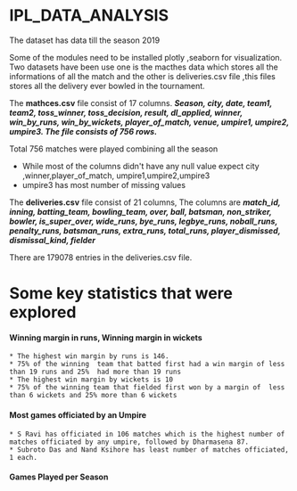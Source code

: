 # IPL_DATA_ANALYSIS
The dataset has data till the season 2019

Some of the modules need to be installed  plotly ,seaborn for visualization.
Two datasets have been use one is the macthes data which stores all the informations of all the match and the other is deliveries.csv file ,this files stores all the delivery ever bowled in the tournament.

The **mathces.csv** file consist of 17 columns. ***Season, city, date, team1, team2, toss_winner, toss_decision, result, dl_applied, winner, win_by_runs, win_by_wickets, player_of_match, venue, umpire1, umpire2, umpire3. The file consists of 756 rows.***

Total 756 matches were played combining all the season
* While most of the columns didn't have any null value expect city ,winner,player_of_match, umpire1,umpire2,umpire3
* umpire3 has most number of missing values

The **deliveries.csv** file consist of 21 columns, The columns are ***match_id, inning, batting_team, bowling_team, over, ball, batsman, non_striker, bowler, is_super_over, wide_runs, bye_runs, legbye_runs, noball_runs, penalty_runs, batsman_runs, extra_runs, total_runs, player_dismissed, dismissal_kind, fielder***    

There are 179078 entries in the deliveries.csv file.

# Some key statistics that were explored

#### Winning margin in runs, Winning margin in wickets


    * The highest win margin by runs is 146.
    * 75% of the winning  team that batted first had a win margin of less than 19 runs and 25%  had more than 19 runs
    * The highest win margin by wickets is 10
    * 75% of the winning team that fielded first won by a margin of  less than 6 wickets and 25% more than 6 wickets
    
#### Most games officiated by an Umpire

    * S Ravi has officiated in 106 matches which is the highest number of matches officiated by any umpire, followed by Dharmasena 87.
    * Subroto Das and Nand Ksihore has least number of matches officiated, 1 each.
    
    
#### Games Played per Season
